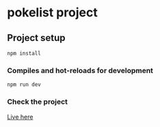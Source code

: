 # pokelist project

## Project setup
```
npm install
```

### Compiles and hot-reloads for development
```
npm run dev
```

### Check the project
[Live here](https://eve9n.github.io/pokelist/)